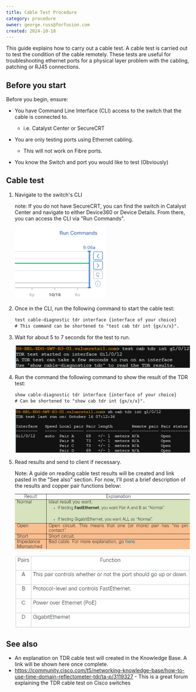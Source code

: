 ```yaml
---
title: Cable Test Procedure
category: procedure
owner: george.russ@forfusion.com
created: 2024-10-18
---
```


This guide explains how to carry out a cable test. A cable test is carried out to test the condition of the cable remotely. These tests are useful for troubleshooting ethernet ports for a physical layer problem with the cabling, patching or RJ45 connections.

## Before you start

Before you begin, ensure:

* You have Command Line Interface (CLI) access to the switch that the cable is connected to.
  * i.e. Catalyst Center or SecureCRT

* You are only testing ports using Ethernet cabling.
  * This will not work on Fibre ports.

* You know the Switch and port you would like to test (Obviously)

## Cable test

1. Navigate to the switch's CLI

   note: If you do not have SecureCRT, you can find the switch in Catalyst Center and navigate to either Device360 or Device Details. From there, you can access the CLI via "Run Commands".

   ![](../../../assets/images/image-20241016120235746.png)

2. Once in the CLI, run the following command to start the cable test:

   ```txt
   test cable-diagnostic tdr interface {interface of your choice}
   # This command can be shortened to "test cab tdr int {gx/x/x}".
   ```

3. Wait for about 5 to 7 seconds for the test to run.

   ![](../../../assets/images/image-20241016121610991.png)

4. Run the command the following command to show the result of the TDR test:

   ```txt
   show cable-diagnostic tdr interface {interface of your choice}
   # Can be shortened to "show cab tdr int {gx/x/x}".
   ```

   ![](../../../assets/images/image-20241016121641018.png)

5. Read results and send to client if necessary.

   Note: A guide on reading cable test results will be created and link pasted in the "See also" section. For now, I'll post a brief description of the results and copper pair functions below:

   ![](../../../assets/images/image-20241016122756217.png)

   ![](../../../assets/images/image-20241016122859385.png)

## See also

* An explanation on TDR cable test will created in the Knowledge Base. A link will be shown here once complete.
* <https://community.cisco.com/t5/networking-knowledge-base/how-to-use-time-domain-reflectometer-tdr/ta-p/3119327> - This is a great forum explaining the TDR cable test on Cisco switches
